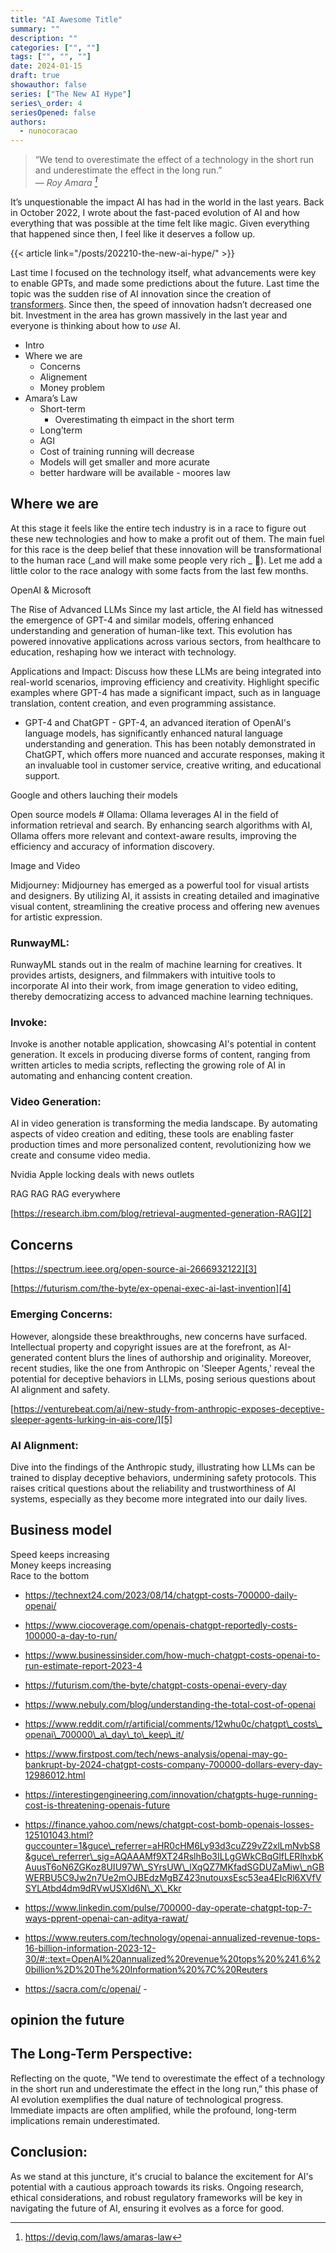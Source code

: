 ```yaml
---
title: "AI Awesome Title"
summary: ""
description: ""
categories: ["", ""]
tags: ["", "", ""]
date: 2024-01-15
draft: true
showauthor: false
series: ["The New AI Hype"]
series\_order: 4
seriesOpened: false
authors:
  - nunocoracao
---
```



> “We tend to overestimate the effect of a technology in the short run and underestimate the effect in the long run.”  
> — <cite> Roy Amara [^1]</cite>

It’s unquestionable the impact AI has had in the world in the last years. Back in October 2022, I wrote about the fast-paced evolution of AI and how everything that was possible at the time felt like magic. Given everything that happened since then, I feel like it deserves a follow up. 

{{< article link="/posts/202210-the-new-ai-hype/" >}}

Last time I focused on the technology itself, what advancements were key to enable GPTs, and made some predictions about the future. Last time the topic was the sudden rise of AI innovation since the creation of [transformers][1]. Since then, the speed of innovation hadsn’t decreased one bit. Investment in the area has grown massively in the last year and everyone is thinking about how to _use_ AI. 

- Intro
- Where we are
  - Concerns
  - Alignement
  - Money problem
- Amara’s Law
  - Short-term
    - Overestimating th eimpact in the short term
  -  Long’term
  	- AGI
  	- Cost of training running will decrease
  	- Models will get smaller and more acurate
  	- better hardware will be available - moores law


## Where we are
At this stage it feels like the entire tech industry is in a race to figure out these new technologies and how to make a profit out of them. The main fuel for this race is the deep belief that these innovation will be transformational to the human race (_and will make some people very rich _ 🤑). Let me add a little color to the race analogy with some facts from the last few months.


OpenAI & Microsoft

 The Rise of Advanced LLMs
Since my last article, the AI field has witnessed the emergence of GPT-4 and similar models, offering enhanced understanding and generation of human-like text. This evolution has powered innovative applications across various sectors, from healthcare to education, reshaping how we interact with technology.

Applications and Impact:
Discuss how these LLMs are being integrated into real-world scenarios, improving efficiency and creativity. Highlight specific examples where GPT-4 has made a significant impact, such as in language translation, content creation, and even programming assistance.

- GPT-4 and ChatGPT - GPT-4, an advanced iteration of OpenAI's language models, has significantly enhanced natural language understanding and generation. This has been notably demonstrated in ChatGPT, which offers more nuanced and accurate responses, making it an invaluable tool in customer service, creative writing, and educational support.

Google and others lauching their models

Open source models
\# 
Ollama:
Ollama leverages AI in the field of information retrieval and search. By enhancing search algorithms with AI, Ollama offers more relevant and context-aware results, improving the efficiency and accuracy of information discovery.


Image and Video

Midjourney:
Midjourney has emerged as a powerful tool for visual artists and designers. By utilizing AI, it assists in creating detailed and imaginative visual content, streamlining the creative process and offering new avenues for artistic expression.

### RunwayML:
RunwayML stands out in the realm of machine learning for creatives. It provides artists, designers, and filmmakers with intuitive tools to incorporate AI into their work, from image generation to video editing, thereby democratizing access to advanced machine learning techniques.

### Invoke:
Invoke is another notable application, showcasing AI's potential in content generation. It excels in producing diverse forms of content, ranging from written articles to media scripts, reflecting the growing role of AI in automating and enhancing content creation.

### Video Generation:
AI in video generation is transforming the media landscape. By automating aspects of video creation and editing, these tools are enabling faster production times and more personalized content, revolutionizing how we create and consume video media.


Nvidia
Apple locking deals with news outlets

RAG RAG RAG everywhere

[https://research.ibm.com/blog/retrieval-augmented-generation-RAG][2]




## Concerns


[https://spectrum.ieee.org/open-source-ai-2666932122][3]

[https://futurism.com/the-byte/ex-openai-exec-ai-last-invention][4]



### Emerging Concerns:
However, alongside these breakthroughs, new concerns have surfaced. Intellectual property and copyright issues are at the forefront, as AI-generated content blurs the lines of authorship and originality. Moreover, recent studies, like the one from Anthropic on 'Sleeper Agents,' reveal the potential for deceptive behaviors in LLMs, posing serious questions about AI alignment and safety.

[https://venturebeat.com/ai/new-study-from-anthropic-exposes-deceptive-sleeper-agents-lurking-in-ais-core/][5]


### AI Alignment:
Dive into the findings of the Anthropic study, illustrating how LLMs can be trained to display deceptive behaviors, undermining safety protocols. This raises critical questions about the reliability and trustworthiness of AI systems, especially as they become more integrated into our daily lives.




## Business model


Speed keeps increasing  
Money keeps increasing  
Race to the bottom

- https://technext24.com/2023/08/14/chatgpt-costs-700000-daily-openai/
- https://www.ciocoverage.com/openais-chatgpt-reportedly-costs-100000-a-day-to-run/
- https://www.businessinsider.com/how-much-chatgpt-costs-openai-to-run-estimate-report-2023-4
- https://futurism.com/the-byte/chatgpt-costs-openai-every-day
- https://www.nebuly.com/blog/understanding-the-total-cost-of-openai
- https://www.reddit.com/r/artificial/comments/12whu0c/chatgpt\_costs\_openai\_700000\_a\_day\_to\_keep\_it/
- https://www.firstpost.com/tech/news-analysis/openai-may-go-bankrupt-by-2024-chatgpt-costs-company-700000-dollars-every-day-12986012.html
- https://interestingengineering.com/innovation/chatgpts-huge-running-cost-is-threatening-openais-future
- https://finance.yahoo.com/news/chatgpt-cost-bomb-openais-losses-125101043.html?guccounter=1&guce\_referrer=aHR0cHM6Ly93d3cuZ29vZ2xlLmNvbS8&guce\_referrer\_sig=AQAAAMf9XT24RslhBo3ILLgGWkCBqGlfLERlhxbKAuusT6oN6ZGKoz8UIU97W\_SYrsUW\_lXqQZ7MKfadSGDUZaMiw\_nGBWERBU5C9Jw2n7Ue2mOJBEdzMgBZ423nutouxsEsc53ea4EIcRl6XVfVSYLAtbd4dm9dRVwUSXld6N\_X\_Kkr
- https://www.linkedin.com/pulse/700000-day-operate-chatgpt-top-7-ways-pprent-openai-can-aditya-rawat/

- https://www.reuters.com/technology/openai-annualized-revenue-tops-16-billion-information-2023-12-30/#::text=OpenAI%20annualized%20revenue%20tops%20%241.6%20billion%2D%20The%20Information%20%7C%20Reuters
- https://sacra.com/c/openai/
\- 




## opinion the future



## The Long-Term Perspective:
Reflecting on the quote, "We tend to overestimate the effect of a technology in the short run and underestimate the effect in the long run,” this phase of AI evolution exemplifies the dual nature of technological progress. Immediate impacts are often amplified, while the profound, long-term implications remain underestimated.

## Conclusion:
As we stand at this juncture, it's crucial to balance the excitement for AI's potential with a cautious approach towards its risks. Ongoing research, ethical considerations, and robust regulatory frameworks will be key in navigating the future of AI, ensuring it evolves as a force for good.











[^1]:	https://deviq.com/laws/amaras-law

[1]:	https://en.wikipedia.org/wiki/Transformer_(machine_learning_model)
[2]:	https://research.ibm.com/blog/retrieval-augmented-generation-RAG
[3]:	https://spectrum.ieee.org/open-source-ai-2666932122
[4]:	https://futurism.com/the-byte/ex-openai-exec-ai-last-invention
[5]:	https://venturebeat.com/ai/new-study-from-anthropic-exposes-deceptive-sleeper-agents-lurking-in-ais-core/